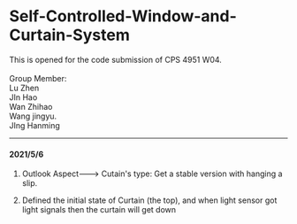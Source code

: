 # Self-Controlled-Window-and-Curtain-System
This is opened for the code submission of CPS 4951 W04.   
<br>
Group Member: 
<br>
Lu Zhen    
JIn Hao    
Wan Zhihao    
Wang jingyu.     
JIng Hanming
  
--------
#### 2021/5/6

1. Outlook Aspect---> Cutain's type: Get a stable version with hanging a slip.


2. Defined the initial state of Curtain (the top), and when light sensor got light signals then the curtain will get down

